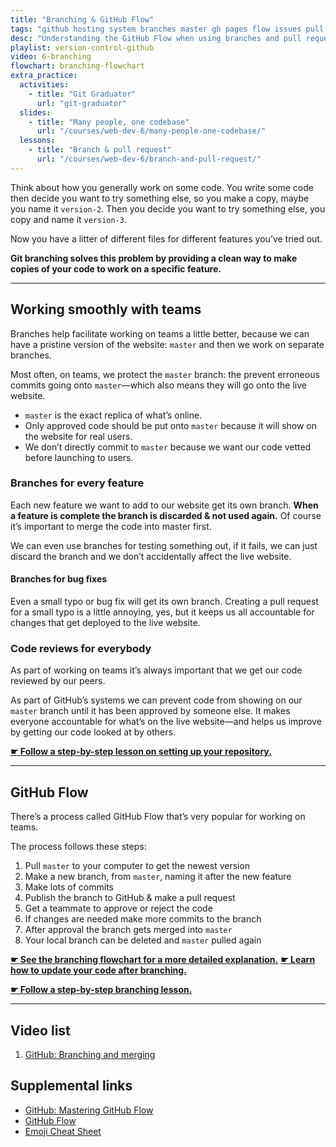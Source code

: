 ```yaml
---
title: "Branching & GitHub Flow"
tags: "github hosting system branches master gh pages flow issues pull requests"
desc: "Understanding the GitHub Flow when using branches and pull requests with your team."
playlist: version-control-github
video: 6-branching
flowchart: branching-flowchart
extra_practice:
  activities:
    - title: "Git Graduator"
      url: "git-graduator"
  slides:
    - title: "Many people, one codebase"
      url: "/courses/web-dev-6/many-people-one-codebase/"
  lessons:
    - title: "Branch & pull request"
      url: "/courses/web-dev-6/branch-and-pull-request/"
---
```


Think about how you generally work on some code. You write some code then decide you want to try something else, so you make a copy, maybe you name it `version-2`. Then you decide you want to try something else, you copy and name it `version-3`.

Now you have a litter of different files for different features you’ve tried out.

**Git branching solves this problem by providing a clean way to make copies of your code to work on a specific feature.**

---

## Working smoothly with teams

Branches help facilitate working on teams a little better, because we can have a pristine version of the website: `master` and then we work on separate branches.

Most often, on teams, we protect the `master` branch: the prevent erroneous commits going onto `master`—which also means they will go onto the live website.

- `master` is the exact replica of what’s online.
- Only approved code should be put onto `master` because it will show on the website for real users.
- We don’t directly commit to `master` because we want our code vetted before launching to users.

### Branches for every feature

Each new feature we want to add to our website get its own branch. **When a feature is complete the branch is discarded & not used again.** Of course it’s important to merge the code into master first.

We can even use branches for testing something out, if it fails, we can just discard the branch and we don’t accidentally affect the live website.

#### Branches for bug fixes

Even a small typo or bug fix will get its own branch. Creating a pull request for a small typo is a little annoying, yes, but it keeps us all accountable for changes that get deployed to the live website.

### Code reviews for everybody

As part of working on teams it’s always important that we get our code reviewed by our peers.

As part of GitHub’s systems we can prevent code from showing on our `master` branch until it has been approved by someone else. It makes everyone accountable for what’s on the live website—and helps us improve by getting our code looked at by others.

[**☛ Follow a step-by-step lesson on setting up your repository.**](/courses/web-dev-6/github-project-setup/)

---

## GitHub Flow

There’s a process called GitHub Flow that’s very popular for working on teams.

The process follows these steps:

1. Pull `master` to your computer to get the newest version
2. Make a new branch, from `master`, naming it after the new feature
3. Make lots of commits
4. Publish the branch to GitHub & make a pull request
5. Get a teammate to approve or reject the code
6. If changes are needed make more commits to the branch
7. After approval the branch gets merged into `master`
8. Your local branch can be deleted and `master` pulled again

[**☛ See the branching flowchart for a more detailed explanation.**](/topics/branching-flowchart/)
[**☛ Learn how to update your code after branching.**](/topics/updating-from-master-flowchart/)

[**☛ Follow a step-by-step branching lesson.**](/courses/web-dev-6/branch-and-pull-request/)

---

## Video list

1. [GitHub: Branching and merging](https://videos.learntheweb.courses/playlists/version-control-github/#6-branching)

## Supplemental links

- [GitHub: Mastering GitHub Flow](https://guides.github.com/introduction/flow/index.html)
- [GitHub Flow](http://scottchacon.com/2011/08/31/github-flow.html)
- [Emoji Cheat Sheet](http://www.emoji-cheat-sheet.com/)
